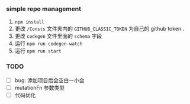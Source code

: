 ### simple repo management
1. `npm install`
2. 更改 `/Consts` 文件夹内的 `GITHUB_CLASSIC_TOKEN` 为自己的 github token .
3. 更改 `codegen` 文件里面的 `schema` 字段
4. 运行 `npm run codegen-watch`
5. 运行 `npm run start`

### TODO
- [ ] bug: 添加项目后会空白一小会
- [ ] mutationFn 参数类型
- [ ] 代码优化